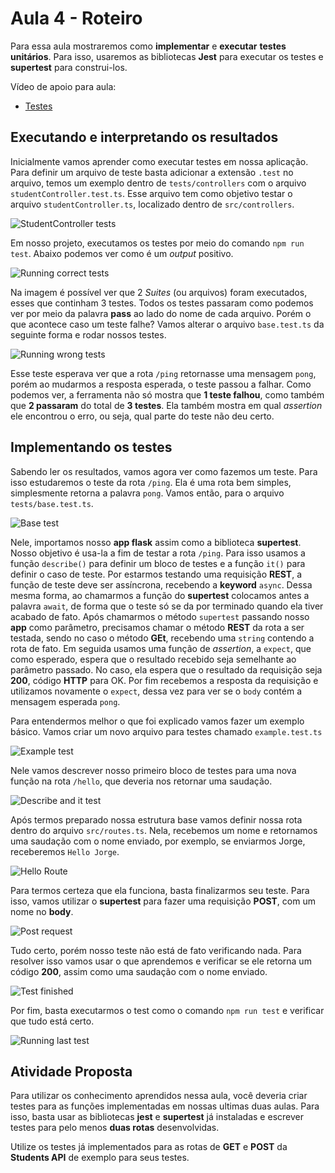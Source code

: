 # Aula 4 - Roteiro

Para essa aula mostraremos como **implementar** e **executar** **testes unitários**. Para isso, usaremos as bibliotecas **Jest** para executar os testes e **supertest** para construi-los.

Vídeo de apoio para aula:

- [Testes](https://youtu.be/8BlMSxiYid0)

## Executando e interpretando os resultados

Inicialmente vamos aprender como executar testes em nossa aplicação. Para definir um arquivo de teste basta adicionar a extensão `.test` no arquivo, temos um exemplo dentro de `tests/controllers` com o arquivo `studentController.test.ts`. Esse arquivo tem como objetivo testar o arquivo `studentController.ts`, localizado dentro de `src/controllers`.

![StudentController tests](images/test-example.png)

Em nosso projeto, executamos os testes por meio do comando `npm run test`. Abaixo podemos ver como é um _output_ positivo.

![Running correct tests](images/running-correct-tests.png)

Na imagem é possível ver que 2 _Suites_ (ou arquivos) foram executados, esses que continham 3 testes. Todos os testes passaram como podemos ver por meio da palavra **pass** ao lado do nome de cada arquivo. Porém o que acontece caso um teste falhe? Vamos alterar o arquivo `base.test.ts` da seguinte forma e rodar nossos testes.

![Running wrong tests](images/wrong-test.png)

Esse teste esperava ver que a rota `/ping` retornasse uma mensagem `pong`, porém ao mudarmos a resposta esperada, o teste passou a falhar. Como podemos ver, a ferramenta não só mostra que **1 teste falhou**, como também que **2 passaram** do total de **3 testes**. Ela também mostra em qual _assertion_ ele encontrou o erro, ou seja, qual parte do teste não deu certo.

## Implementando os testes

Sabendo ler os resultados, vamos agora ver como fazemos um teste. Para isso estudaremos o teste da rota `/ping`. Ela é uma rota bem simples, simplesmente retorna a palavra `pong`. Vamos então, para o arquivo `tests/base.test.ts`.

![Base test](images/base-test.png)

Nele, importamos nosso **app flask** assim como a biblioteca **supertest**. Nosso objetivo é usa-la a fim de testar a rota `/ping`. Para isso usamos a função `describe()` para definir um bloco de testes e a função `it()` para definir o caso de teste. Por estarmos testando uma requisição **REST**, a função de teste deve ser assíncrona, recebendo a **keyword** `async`. Dessa mesma forma, ao chamarmos a função do **supertest** colocamos antes a palavra `await`, de forma que o teste só se da por terminado quando ela tiver acabado de fato. Após chamarmos o método `supertest` passando nosso **app** como parâmetro, precisamos chamar o método **REST** da rota a ser testada, sendo no caso o método **GEt**, recebendo uma `string` contendo a rota de fato. Em seguida usamos uma função de _assertion_, a `expect`, que como esperado, espera que o resultado recebido seja semelhante ao parâmetro passado. No caso, ela espera que o resultado da requisição seja **200**, código **HTTP** para OK. Por fim recebemos a resposta da requisição e utilizamos novamente o `expect`, dessa vez para ver se o `body` contém a mensagem esperada `pong`.

Para entendermos melhor o que foi explicado vamos fazer um exemplo básico. Vamos criar um novo arquivo para testes chamado `example.test.ts`

![Example test](images/example-test.png)

Nele vamos descrever nosso primeiro bloco de testes para uma nova função na rota `/hello`, que deveria nos retornar uma saudação.

![Describe and it test](images/describe-it-test.png)

Após termos preparado nossa estrutura base vamos definir nossa rota dentro do arquivo `src/routes.ts`. Nela, recebemos um nome e retornamos uma saudação com o nome enviado, por exemplo, se enviarmos Jorge, receberemos `Hello Jorge`.

![Hello Route](images/hello-route.png)

Para termos certeza que ela funciona, basta finalizarmos seu teste. Para isso, vamos utilizar o **supertest** para fazer uma requisição **POST**, com um nome no **body**.

![Post request](images/post-request-test.png)

Tudo certo, porém nosso teste não está de fato verificando nada. Para resolver isso vamos usar o que aprendemos e verificar se ele retorna um código **200**, assim como uma saudação com o nome enviado.

![Test finished](images/test-done.png)

Por fim, basta executarmos o test como o comando `npm run test` e verificar que tudo está certo.

![Running last test](images/run-last-test.png)

## Atividade Proposta

Para utilizar os conhecimento aprendidos nessa aula, você deveria criar testes para as funções implementadas em nossas ultimas duas aulas. Para isso, basta usar as bibliotecas **jest** e **supertest** já instaladas e escrever testes para pelo menos **duas rotas** desenvolvidas.

Utilize os testes já implementados para as rotas de **GET** e **POST** da **Students API** de exemplo para seus testes.
